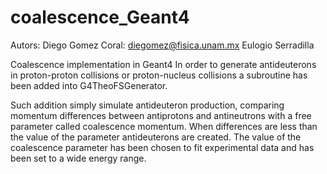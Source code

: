 # coalescence_Geant4
Autors: Diego Gomez Coral: diegomez@fisica.unam.mx
        Eulogio Serradilla
        
Coalescence implementation in Geant4
In order to generate antideuterons in proton-proton 
collisions or proton-nucleus collisions a subroutine 
has been added into G4TheoFSGenerator.

Such addition simply simulate antideuteron production,
comparing momentum differences between antiprotons and 
antineutrons with a free parameter called coalescence momentum.
When differences are less than the value of the parameter
antideuterons are created. The value of the coalescence parameter
has been chosen to fit experimental data and has been set to a 
wide energy range.
